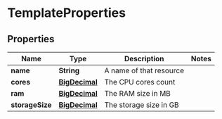 

# TemplateProperties

## Properties

| Name | Type | Description | Notes |
| ------------ | ------------- | ------------- | ------------- |
| **name** | **String** | A name of that resource |  |
| **cores** | [**BigDecimal**](BigDecimal.md) | The CPU cores count |  |
| **ram** | [**BigDecimal**](BigDecimal.md) | The RAM size in MB |  |
| **storageSize** | [**BigDecimal**](BigDecimal.md) | The storage size in GB |  |


